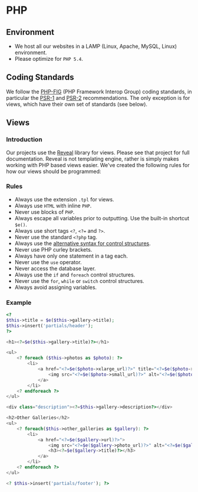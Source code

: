 PHP
===

## Environment
- We host all our websites in a LAMP (Linux, Apache, MySQL, Linux) environment.
- Please optimize for `PHP 5.4`.

## Coding Standards

We follow the [PHP-FIG](http://www.php-fig.org/) (PHP Framework Interop Group) coding standards, in particular the [PSR-1](https://github.com/php-fig/fig-standards/blob/master/accepted/PSR-1-basic-coding-standard.md) and [PSR-2](https://github.com/php-fig/fig-standards/blob/master/accepted/PSR-2-coding-style-guide.md) recommendations. The only exception is for views, which have their own set of standards (see below).

## Views

### Introduction

Our projects use the [Reveal](https://github.com/reinink/Reveal) library for views. Please see that project for full documentation. Reveal is not templating engine, rather is simply makes working with PHP based views easier. We've created the following rules for how our views should be programmed:

### Rules

- Always use the extension `.tpl` for views.
- Always use `HTML` with inline `PHP`.
- Never use blocks of `PHP`.
- Always escape all variables prior to outputting. Use the built-in shortcut `$e()`.
- Always use short tags `<?`, `<?=` and `?>`.
- Never use the standard `<?php` tag.
- Always use the [alternative syntax for control structures](http://php.net/manual/en/control-structures.alternative-syntax.php).
- Never use PHP curley brackets.
- Always have only one statement in a tag each.
- Never use the `use` operator.
- Never access the database layer.
- Always use the `if` and `foreach` control structures.
- Never use the `for`, `while` or `switch` control structures.
- Always avoid assigning variables.

### Example

```php
<?
$this->title = $e($this->gallery->title);
$this->insert('partials/header');
?>

<h1><?=$e($this->gallery->title)?></h1>

<ul>
    <? foreach ($this->photos as $photo): ?>
        <li>
            <a href="<?=$e($photo->xlarge_url)?>" title="<?=$e($photo->caption)?>">
                <img src="<?=$e($photo->small_url)?>" alt="<?=$e($photo->caption)?>" />
            </a>
        </li>
    <? endforeach ?>
</ul>

<div class="description"><?=$this->gallery->description?></div>

<h2>Other Galleries</h2>
<ul>
    <? foreach($this->other_galleries as $gallery): ?>
        <li>
            <a href="<?=$e($gallery->url)?>">
                <img src="<?=$e($gallery->photo_url)?>" alt="<?=$e($gallery->photo_caption)?>">
                <h3><?=$e($gallery->title)?></h3>
            </a>
        </li>
    <? endforeach ?>
</ul>

<? $this->insert('partials/footer'); ?>
```